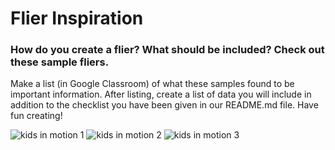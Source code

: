 # Flier Inspiration
### How do you create a flier? What should be included? Check out these sample fliers. 

Make a list (in Google Classroom) of what these samples found to be important information. After listing, create a list of data you will include in addition to the checklist you have been given in our README.md file. Have fun creating!

![kids in motion 1](kids%20in%20motion%201.jpg)
![kids in motion 2](kids%20in%20motion%202.png)
![kids in motion 3](kids%20in%20motion%203.jpg)
